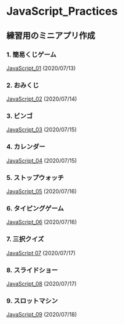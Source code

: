 # JavaScript_Practices

## 練習用のミニアプリ作成

### 1. 簡易くじゲーム

[JavaScript_01](https://github.com/Deteikepeperon/JavaScript_Practices/tree/master/JavaScript_01) (2020/07/13)

### 2. おみくじ

[JavaScript_02](https://github.com/Deteikepeperon/JavaScript_Practices/tree/master/JavaScript_02) (2020/07/14)

### 3. ビンゴ

[JavaScript_03](https://github.com/Deteikepeperon/JavaScript_Practices/tree/master/JavaScript_03) (2020/07/15)

### 4. カレンダー
[JavaScript_04](https://github.com/Deteikepeperon/JavaScript_Practices/tree/master/JavaScript_04) (2020/07/15)

### 5. ストップウォッチ
[JavaScript_05](https://github.com/Deteikepeperon/JavaScript_Practices/tree/master/JavaScript_05) (2020/07/16)

### 6. タイピングゲーム
[JavaScript_06](https://github.com/Deteikepeperon/JavaScript_Practices/tree/master/JavaScript_06) (2020/07/16)

### 7. 三択クイズ
[JavaScript 07](https://github.com/Deteikepeperon/JavaScript_Practices/tree/master/JavaScript_07) (2020/07/17)

### 8. スライドショー
[JavaScript_08](https://github.com/Deteikepeperon/JavaScript_Practices/tree/master/JavaScript_08) (2020/07/17)

### 9. スロットマシン
[JavaScript_09](https://github.com/Deteikepeperon/JavaScript_Practices/tree/master/JavaScript_09) (2020/07/18)
